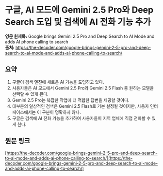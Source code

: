 # 구글, AI 모드에 Gemini 2.5 Pro와 Deep Search 도입 및 검색에 AI 전화 기능 추가

**영문 원제목:** Google brings Gemini 2.5 Pro and Deep Search to AI Mode and adds AI phone calling to search  
**출처:** https://the-decoder.com/google-brings-gemini-2-5-pro-and-deep-search-to-ai-mode-and-adds-ai-phone-calling-to-search/

## 요약
1. 구글이 검색 엔진에 새로운 AI 기능을 도입하고 있다.
2. 사용자들은 AI 모드에서 Gemini 2.5 Pro와 Gemini 2.5 Flash 중 원하는 모델을 선택할 수 있게 된다.
3. Gemini 2.5 Pro는 복잡한 작업에 더 적합한 답변을 제공할 것이다.
4. 대부분의 일상적인 검색은 Gemini 2.5 Flash로 기본 설정될 것이지만, 사용자 인터페이스에서는 이 구분이 명확하지 않다.
5. 구글은 검색에 AI 전화 기능을 추가하여 사용자들이 지역 업체에 직접 전화할 수 있게 한다.

## 원문 링크
[https://the-decoder.com/google-brings-gemini-2-5-pro-and-deep-search-to-ai-mode-and-adds-ai-phone-calling-to-search/](https://the-decoder.com/google-brings-gemini-2-5-pro-and-deep-search-to-ai-mode-and-adds-ai-phone-calling-to-search/)
